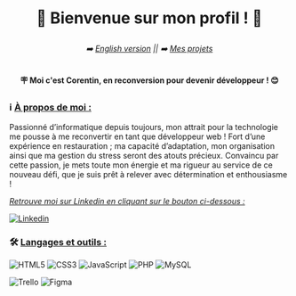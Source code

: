 # <p align="center">👋 Bienvenue sur mon profil ! 👋</p>

###### <p align="center"> ➡️ [English version](./README_EN.md) || ➡️ [Mes projets](https://github.com/Corentin-Marliere?tab=repositories)</p>

**<p align="center">🪧 Moi c'est Corentin, en reconversion pour devenir développeur ! 😊</p>**

### ℹ️ <ins>À propos de moi :</ins>



Passionné d’informatique depuis toujours, mon attrait pour la
technologie me pousse à me reconvertir en tant que développeur web !
Fort d’une expérience en restauration ; ma capacité d’adaptation, mon
organisation ainsi que ma gestion du stress seront des atouts précieux.
Convaincu par cette passion, je mets toute mon énergie et ma rigueur au
service de ce nouveau défi, que je suis prêt à relever avec détermination
et enthousiasme !

<ins>_Retrouve moi sur Linkedin en cliquant sur le bouton ci-dessous :_</ins>

<a href="https://www.linkedin.com/in/corentin-ma/">![Linkedin](https://img.shields.io/badge/linkedin-%230077B5.svg?style=for-the-badge&logo=linkedin&logoColor=white)</a>


### 🛠️ <ins>Langages et outils :

![HTML5](https://img.shields.io/badge/html5-%23E34F26.svg?style=for-the-badge&logo=html5&logoColor=white)
![CSS3](https://img.shields.io/badge/css3-%231572B6.svg?style=for-the-badge&logo=css3&logoColor=white)
![JavaScript](https://img.shields.io/badge/javascript-%23323330.svg?style=for-the-badge&logo=javascript&logoColor=%23F7DF1E)
![PHP](https://img.shields.io/badge/php-%23777BB4.svg?style=for-the-badge&logo=php&logoColor=white)
![MySQL](https://img.shields.io/badge/mysql-4479A1.svg?style=for-the-badge&logo=mysql&logoColor=white)

![Trello](https://img.shields.io/badge/Trello-%23026AA7.svg?style=for-the-badge&logo=Trello&logoColor=white)
![Figma](https://img.shields.io/badge/figma-%23F24E1E.svg?style=for-the-badge&logo=figma&logoColor=white)
